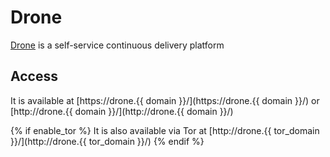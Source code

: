 # Drone

[Drone](https://drone.io) is a self-service continuous delivery platform

## Access

It is available at [https://drone.{{ domain }}/](https://drone.{{ domain }}/) or [http://drone.{{ domain }}/](http://drone.{{ domain }}/)

{% if enable_tor %}
It is also available via Tor at [http://drone.{{ tor_domain }}/](http://drone.{{ tor_domain }}/)
{% endif %}
